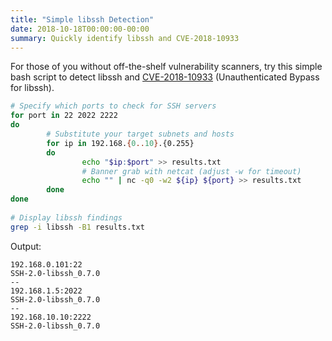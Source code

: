 ```yaml
---
title: "Simple libssh Detection"
date: 2018-10-18T00:00:00-00:00
summary: Quickly identify libssh and CVE-2018-10933
---
```


For those of you without off-the-shelf vulnerability scanners, try this simple bash script to detect libssh and [CVE-2018-10933](https://cve.mitre.org/cgi-bin/cvename.cgi?name=CVE-2018-10933) (Unauthenticated Bypass for libssh).
```bash
# Specify which ports to check for SSH servers
for port in 22 2022 2222
do
        # Substitute your target subnets and hosts
        for ip in 192.168.{0..10}.{0.255}
        do
                echo "$ip:$port" >> results.txt
                # Banner grab with netcat (adjust -w for timeout)
                echo "" | nc -q0 -w2 ${ip} ${port} >> results.txt
        done
done
 
# Display libssh findings
grep -i libssh -B1 results.txt
```

Output:
```text
192.168.0.101:22
SSH-2.0-libssh_0.7.0
--
192.168.1.5:2022
SSH-2.0-libssh_0.7.0
--
192.168.10.10:2222
SSH-2.0-libssh_0.7.0
```
